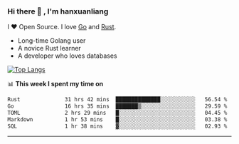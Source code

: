 ### Hi there 👋 , I'm hanxuanliang

<!--
**hanxuanliang/hanxuanliang** is a ✨ _special_ ✨ repository because its `README.md` (this file) appears on your GitHub profile.

Here are some ideas to get you started:

- 🔭 I’m currently working on ...
- 🌱 I’m currently learning ...
- 👯 I’m looking to collaborate on ...
- 🤔 I’m looking for help with ...
- 💬 Ask me about ...
- 📫 How to reach me: ...
- 😄 Pronouns: ...
- ⚡ Fun fact: ...
-->
I ❤ Open Source. I love [Go](https://golang.org) and [Rust](https://www.rust-lang.org/zh-CN/).

* Long-time Golang user
* A novice Rust learner
* A developer who loves databases

[![Top Langs](https://github-readme-stats.vercel.app/api?username=hanxuanliang&show_icons=true&count_private=true&line_height=40)](https://github.com/anuraghazra/github-readme-stats)

📊 **This week I spent my time on**
<!--START_SECTION:waka-->

```txt
Rust              31 hrs 42 mins  ██████████████░░░░░░░░░░░   56.54 %
Go                16 hrs 35 mins  ███████▒░░░░░░░░░░░░░░░░░   29.59 %
TOML              2 hrs 29 mins   █░░░░░░░░░░░░░░░░░░░░░░░░   04.45 %
Markdown          1 hr 53 mins    █░░░░░░░░░░░░░░░░░░░░░░░░   03.38 %
SQL               1 hr 38 mins    ▓░░░░░░░░░░░░░░░░░░░░░░░░   02.93 %
```

<!--END_SECTION:waka-->

***
